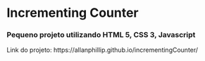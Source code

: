 <h1>Incrementing Counter</h1>

<h3>Pequeno projeto utilizando HTML 5, CSS 3, Javascript</h3>

<p>Link do projeto: https://allanphillip.github.io/incrementingCounter/</p>
